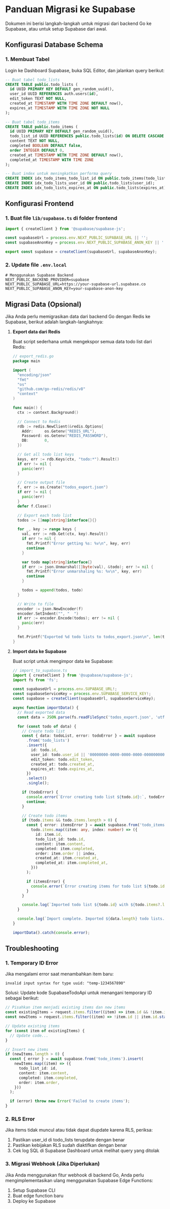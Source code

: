 # Panduan Migrasi ke Supabase

Dokumen ini berisi langkah-langkah untuk migrasi dari backend Go ke Supabase, atau untuk setup Supabase dari awal.

## Konfigurasi Database Schema

### 1. Membuat Tabel

Login ke Dashboard Supabase, buka SQL Editor, dan jalankan query berikut:

```sql
-- Buat tabel todo_lists
CREATE TABLE public.todo_lists (
  id UUID PRIMARY KEY DEFAULT gen_random_uuid(),
  user_id UUID REFERENCES auth.users(id),
  edit_token TEXT NOT NULL,
  created_at TIMESTAMP WITH TIME ZONE DEFAULT now(),
  expires_at TIMESTAMP WITH TIME ZONE NOT NULL
);

-- Buat tabel todo_items
CREATE TABLE public.todo_items (
  id UUID PRIMARY KEY DEFAULT gen_random_uuid(),
  todo_list_id UUID REFERENCES public.todo_lists(id) ON DELETE CASCADE NOT NULL,
  content TEXT NOT NULL,
  completed BOOLEAN DEFAULT false,
  order INTEGER DEFAULT 0,
  created_at TIMESTAMP WITH TIME ZONE DEFAULT now(),
  completed_at TIMESTAMP WITH TIME ZONE
);

-- Buat index untuk meningkatkan performa query
CREATE INDEX idx_todo_items_todo_list_id ON public.todo_items(todo_list_id);
CREATE INDEX idx_todo_lists_user_id ON public.todo_lists(user_id);
CREATE INDEX idx_todo_lists_expires_at ON public.todo_lists(expires_at);
```

## Konfigurasi Frontend

### 1. Buat file `lib/supabase.ts` di folder frontend

```typescript
import { createClient } from '@supabase/supabase-js';

const supabaseUrl = process.env.NEXT_PUBLIC_SUPABASE_URL || '';
const supabaseAnonKey = process.env.NEXT_PUBLIC_SUPABASE_ANON_KEY || '';

export const supabase = createClient(supabaseUrl, supabaseAnonKey);
```

### 2. Update file `.env.local`

```
# Menggunakan Supabase Backend
NEXT_PUBLIC_BACKEND_PROVIDER=supabase
NEXT_PUBLIC_SUPABASE_URL=https://your-supabase-url.supabase.co
NEXT_PUBLIC_SUPABASE_ANON_KEY=your-supabase-anon-key
```

## Migrasi Data (Opsional)

Jika Anda perlu memigrasikan data dari backend Go dengan Redis ke Supabase, berikut adalah langkah-langkahnya:

1. **Export data dari Redis**

   Buat script sederhana untuk mengekspor semua data todo list dari Redis:

   ```go
   // export_redis.go
   package main

   import (
     "encoding/json"
     "fmt"
     "os"
     "github.com/go-redis/redis/v8"
     "context"
   )

   func main() {
     ctx := context.Background()

     // Connect to Redis
     rdb := redis.NewClient(&redis.Options{
       Addr:     os.Getenv("REDIS_URL"),
       Password: os.Getenv("REDIS_PASSWORD"),
       DB:       0,
     })

     // Get all todo list keys
     keys, err := rdb.Keys(ctx, "todo:*").Result()
     if err != nil {
       panic(err)
     }

     // Create output file
     f, err := os.Create("todos_export.json")
     if err != nil {
       panic(err)
     }
     defer f.Close()

     // Export each todo list
     todos := []map[string]interface{}{}

     for _, key := range keys {
       val, err := rdb.Get(ctx, key).Result()
       if err != nil {
         fmt.Printf("Error getting %s: %v\n", key, err)
         continue
       }

       var todo map[string]interface{}
       if err := json.Unmarshal([]byte(val), &todo); err != nil {
         fmt.Printf("Error unmarshaling %s: %v\n", key, err)
         continue
       }

       todos = append(todos, todo)
     }

     // Write to file
     encoder := json.NewEncoder(f)
     encoder.SetIndent("", "  ")
     if err := encoder.Encode(todos); err != nil {
       panic(err)
     }

     fmt.Printf("Exported %d todo lists to todos_export.json\n", len(todos))
   }
   ```

2. **Import data ke Supabase**

   Buat script untuk mengimpor data ke Supabase:

   ```typescript
   // import_to_supabase.ts
   import { createClient } from '@supabase/supabase-js';
   import fs from 'fs';

   const supabaseUrl = process.env.SUPABASE_URL!;
   const supabaseServiceKey = process.env.SUPABASE_SERVICE_KEY!;
   const supabase = createClient(supabaseUrl, supabaseServiceKey);

   async function importData() {
     // Read exported data
     const data = JSON.parse(fs.readFileSync('todos_export.json', 'utf8'));

     for (const todo of data) {
       // Create todo list
       const { data: todoList, error: todoError } = await supabase
         .from('todo_lists')
         .insert({
           id: todo.id,
           user_id: todo.user_id || '00000000-0000-0000-0000-000000000000', // Default user if none
           edit_token: todo.edit_token,
           created_at: todo.created_at,
           expires_at: todo.expires_at,
         })
         .select()
         .single();

       if (todoError) {
         console.error(`Error creating todo list ${todo.id}:`, todoError);
         continue;
       }

       // Create todo items
       if (todo.items && todo.items.length > 0) {
         const { error: itemsError } = await supabase.from('todo_items').insert(
           todo.items.map((item: any, index: number) => ({
             id: item.id,
             todo_list_id: todo.id,
             content: item.content,
             completed: item.completed,
             order: item.order || index,
             created_at: item.created_at,
             completed_at: item.completed_at,
           }))
         );

         if (itemsError) {
           console.error(`Error creating items for todo list ${todo.id}:`, itemsError);
         }
       }

       console.log(`Imported todo list ${todo.id} with ${todo.items?.length || 0} items`);
     }

     console.log(`Import complete. Imported ${data.length} todo lists.`);
   }

   importData().catch(console.error);
   ```

## Troubleshooting

### 1. Temporary ID Error

Jika mengalami error saat menambahkan item baru:

```
invalid input syntax for type uuid: "temp-1234567890"
```

Solusi: Update kode SupabaseTodoApi untuk menangani temporary ID sebagai berikut:

```typescript
// Pisahkan item menjadi existing items dan new items
const existingItems = request.items.filter((item) => item.id && !item.id.startsWith('temp-'));
const newItems = request.items.filter((item) => !item.id || item.id.startsWith('temp-'));

// Update existing items
for (const item of existingItems) {
  // Update code...
}

// Insert new items
if (newItems.length > 0) {
  const { error } = await supabase.from('todo_items').insert(
    newItems.map((item) => ({
      todo_list_id: id,
      content: item.content,
      completed: item.completed,
      order: item.order,
    }))
  );

  if (error) throw new Error('Failed to create items');
}
```

### 2. RLS Error

Jika items tidak muncul atau tidak dapat diupdate karena RLS, periksa:

1. Pastikan user_id di todo_lists terupdate dengan benar
2. Pastikan kebijakan RLS sudah diaktifkan dengan benar
3. Cek log SQL di Supabase Dashboard untuk melihat query yang ditolak

### 3. Migrasi Webhook (Jika Diperlukan)

Jika Anda menggunakan fitur webhook di backend Go, Anda perlu mengimplementasikan ulang menggunakan Supabase Edge Functions:

1. Setup Supabase CLI
2. Buat edge function baru
3. Deploy ke Supabase
